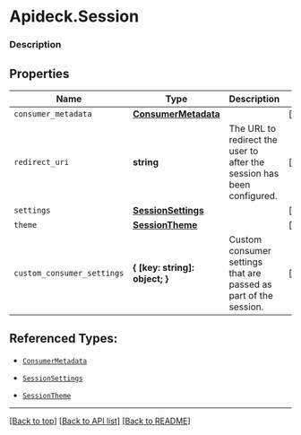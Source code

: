 # Apideck.Session

### Description

## Properties
Name | Type | Description | Notes
------------ | ------------- | ------------- | -------------
`consumer_metadata` | [**ConsumerMetadata**](ConsumerMetadata.md) |  | [optional] 
`redirect_uri` | **string** | The URL to redirect the user to after the session has been configured. | [optional] 
`settings` | [**SessionSettings**](SessionSettings.md) |  | [optional] 
`theme` | [**SessionTheme**](SessionTheme.md) |  | [optional] 
`custom_consumer_settings` | **{ [key: string]: object; }** | Custom consumer settings that are passed as part of the session. | [optional] 





## Referenced Types:
* [`ConsumerMetadata`](ConsumerMetadata.md)

* [`SessionSettings`](SessionSettings.md)
* [`SessionTheme`](SessionTheme.md)


---

[[Back to top]](#) [[Back to API list]](../../../../README.md#documentation-for-api-endpoints) [[Back to README]](../../../../README.md)


